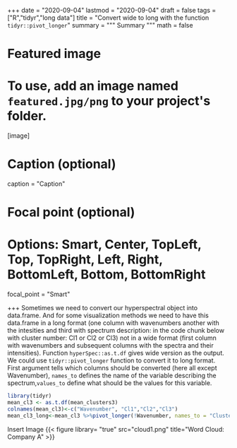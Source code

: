 +++
date = "2020-09-04"
lastmod = "2020-09-04"
draft = false
tags = ["R","tidyr","long data"]
title = "Convert wide to long with the function `tidyr::pivot_longer`"
summary = """
Summary
"""
math = false

# Featured image
# To use, add an image named `featured.jpg/png` to your project's folder. 
[image]
  # Caption (optional)
  caption = "Caption"
  
  # Focal point (optional)
  # Options: Smart, Center, TopLeft, Top, TopRight, Left, Right, BottomLeft, Bottom, BottomRight
  focal_point = "Smart"

+++
Sometimes we need to convert our hyperspectral object into data.frame. And for some visualization methods we need to have this data.frame in a long format (one column with wavenumbers another with the intesities and third with spectrum description: in the code chunk below with cluster number: Cl1 or Cl2 or Cl3) not in a wide format (first column with wavenumbers and subsequent columns with the spectra and their intensities). Function `hyperSpec::as.t.df` gives wide version as the output. We could use `tidyr::pivot_longer` function to convert it to long format. First argument tells which columns should be converted (here all except Wavenumber), `names_to` defines the name of the variable describing the spectrum,`values_to` define what should be the values for this variable.



```r
library(tidyr)
mean_cl3 <- as.t.df(mean_clusters3)
colnames(mean_cl3)<-c("Wavenumber", "Cl1","Cl2","Cl3")
mean_cl3_long<-mean_cl3 %>%pivot_longer(!Wavenumber, names_to = "Cluster", values_to = "mean")
```

Insert Image
{{< figure library= "true" src="cloud1.png" title="Word Cloud: Company A" >}}
